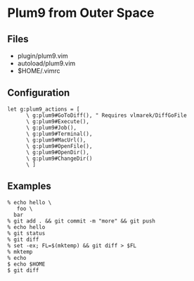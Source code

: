 # Plum9 from Outer Space

## Files
- plugin/plum9.vim
- autoload/plum9.vim
- $HOME/.vimrc

## Configuration
```
let g:plum9_actions = [
      \ g:plum9#GoToDiff(), " Requires vlmarek/DiffGoFile
      \ g:plum9#Execute(),
      \ g:plum9#Job(),
      \ g:plum9#Terminal(),
      \ g:plum9#MacUrl(),
      \ g:plum9#OpenFile(),
      \ g:plum9#OpenDir(),
      \ g:plum9#ChangeDir()
      \ ]
```

## Examples
```
% echo hello \
   foo \
  bar
% git add . && git commit -m "more" && git push
% echo hello
% git status
% git diff
% set -ex; FL=$(mktemp) && git diff > $FL
% mktemp
% echo
$ echo $HOME
$ git diff
```
